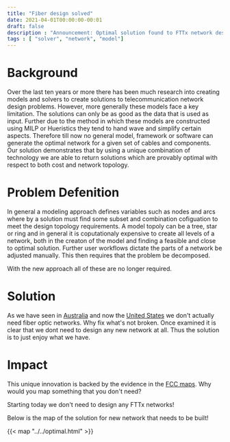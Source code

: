 ```yaml
---
title: "Fiber design solved"
date: 2021-04-01T00:00:00-00:01
draft: false
description : "Announcement: Optimal solution found to FTTx network design"
tags : [ "solver", "network", "model"] 
---
```


# Background

Over the last ten years or more there has been much research into creating models and solvers to create solutions to telecommunication network design problems. However, more generally these models face a key limitation. The solutions can only be as good as the data that is used as input. Further due to the method in which these models are constructed using MILP or Hueristics they tend to hand wave and simplify certain aspects. Therefore till now no general model, framework or software can generate the optimal network for a given set of cables and components. Our solution demonstrates that by using a unique combination of technology we are able to return solutions which are provably optimal with respect to both cost and network topology.

# Problem Defenition

In general a modeling approach defines variables such as nodes and arcs where by a solution must find some subset and combination cofiguation to meet the design topology requirements. A model topoly can be a tree, star or ring and in general it is coputationaly expensive to create all levels of a network, both in the creaton of the model and finding a feasible and close to optimal solution. Further user workflows dictate the parts of a network be adjusted manually. This then requires that the problem be decomposed.

With the new approach all of these are no longer required.

# Solution

As we have seen in [Australia](https://itwire.com/telecoms-and-nbn/coalition-s-mtm-was-a-colossal-mistake,-says-nbn-co-s-first-ceo-quigley.html) and now the [United States](https://www.attpublicpolicy.com/wireless/defining-broadband-for-the-21st-century/) we don't actually need fiber optic networks. Why fix what's not broken. Once examined it is clear that we dont need to design any new network at all. Thus the solution is to just enjoy what we have.

# Impact 

This unique innovation is backed by the evidence in the [FCC maps](https://arstechnica.com/tech-policy/2021/03/fcc-wants-to-hear-from-americans-whove-been-ignored-by-broadband-industry/). Why would you map something that you don't need?

Starting today we don't need to design any FTTx networks!

Below is the map of the solution for new network that needs to be built!

{{< map "../../optimal.html" >}}
